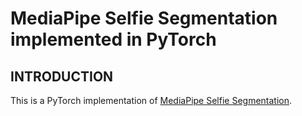 # MediaPipe Selfie Segmentation implemented in PyTorch

## INTRODUCTION

This is a PyTorch implementation of [MediaPipe Selfie Segmentation](https://google.github.io/mediapipe/solutions/selfie_segmentation.html).
